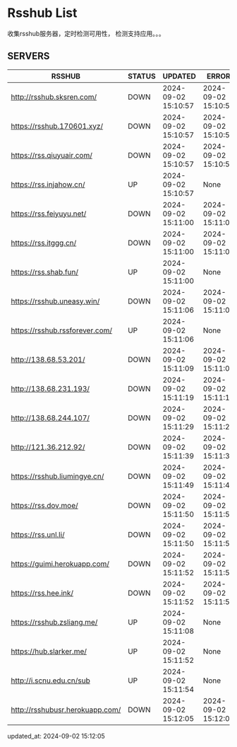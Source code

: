 # Rsshub List

收集rsshub服务器，定时检测可用性， 检测支持应用。。。


## SERVERS

|  RSSHUB   | STATUS  | UPDATED  | ERROR  | TWITTER |  
|  ----  | ----  | ----  | ----  | ---- |  
| http://rsshub.sksren.com/ | DOWN | 2024-09-02 15:10:57 | 2024-09-02 15:10:57 |  
| https://rsshub.170601.xyz/ | DOWN | 2024-09-02 15:10:57 | 2024-09-02 15:10:57 |  
| https://rss.qiuyuair.com/ | DOWN | 2024-09-02 15:10:57 | 2024-09-02 15:10:57 |  
| https://rss.injahow.cn/ | UP | 2024-09-02 15:10:57 | None ||  
| https://rss.feiyuyu.net/ | DOWN | 2024-09-02 15:11:00 | 2024-09-02 15:11:00 |  
| https://rss.itggg.cn/ | DOWN | 2024-09-02 15:11:00 | 2024-09-02 15:11:00 |  
| https://rss.shab.fun/ | UP | 2024-09-02 15:11:00 | None ||  
| https://rsshub.uneasy.win/ | DOWN | 2024-09-02 15:11:06 | 2024-09-02 15:11:06 |  
| https://rsshub.rssforever.com/ | UP | 2024-09-02 15:11:06 | None ||  
| http://138.68.53.201/ | DOWN | 2024-09-02 15:11:09 | 2024-09-02 15:11:09 |  
| http://138.68.231.193/ | DOWN | 2024-09-02 15:11:19 | 2024-09-02 15:11:19 |  
| http://138.68.244.107/ | DOWN | 2024-09-02 15:11:29 | 2024-09-02 15:11:29 |  
| http://121.36.212.92/ | DOWN | 2024-09-02 15:11:39 | 2024-09-02 15:11:39 |  
| https://rsshub.liumingye.cn/ | DOWN | 2024-09-02 15:11:49 | 2024-09-02 15:11:49 |  
| https://rss.dov.moe/ | DOWN | 2024-09-02 15:11:50 | 2024-09-02 15:11:50 |  
| https://rss.unl.li/ | DOWN | 2024-09-02 15:11:50 | 2024-09-02 15:11:50 |  
| https://guimi.herokuapp.com/ | DOWN | 2024-09-02 15:11:52 | 2024-09-02 15:11:52 |  
| https://rss.hee.ink/ | DOWN | 2024-09-02 15:11:52 | 2024-09-02 15:11:52 |  
| https://rsshub.zsliang.me/ | UP | 2024-09-02 15:11:08 | None |OK|  
| https://hub.slarker.me/ | UP | 2024-09-02 15:11:52 | None ||  
| http://i.scnu.edu.cn/sub | UP | 2024-09-02 15:11:54 | None ||  
| http://rsshubusr.herokuapp.com/ | DOWN | 2024-09-02 15:12:05 | 2024-09-02 15:12:05 |  
  

updated_at: 2024-09-02 15:12:05  
